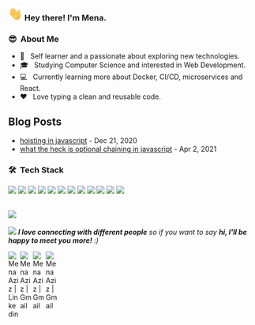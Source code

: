 <!--<img src="https://raw.githubusercontent.com/AVS1508/AVS1508/master/assets/Aditya%20Vikram%20Singh%20Banner.png"> -->

<!-- <h2> Hey there! I'm Mina.</h2> -->
### <img src="https://github.com/SatYu26/SatYu26/blob/master/Assets/Hi.gif" width="29px"> Hey there! I'm Mena.&nbsp;

<h3> 😎 &nbsp;About Me </h3>

- 🧑 &nbsp; Self learner and a passionate about exploring new technologies.
- 🎓 &nbsp; Studying Computer Science and interested in Web Development.
- 💻 &nbsp; Currently learning more about Docker, CI/CD, microservices and React.
- ❤️ &nbsp; Love typing a clean and reusable code.


## Blog Posts
<!-- blog start -->
* [hoisting in javascript](https://dev.to/menaaziz27/hoisting-in-javascript-variables-5f4m) - Dec 21, 2020 
* [what the heck is optional chaining in javascript](https://dev.to/menaaziz27/what-the-heck-is-optional-chaining-in-javascript-3210) - Apr 2, 2021

<h3> 🛠 &nbsp;Tech Stack</h3>
  <p>
  <img src="https://img.shields.io/badge/Node.js-339933?style=for-the-badge&logo=nodedotjs&logoColor=white" style="display:inline-block" />
  <img src="https://img.shields.io/badge/MongoDB-4EA94B?style=for-the-badge&logo=mongodb&logoColor=white" style="display:inline-block" />
  
  <img src="https://img.shields.io/badge/Express.js-000000?style=for-the-badge&logo=express&logoColor=white" />
  <img src="https://img.shields.io/badge/React-20232A?style=for-the-badge&logo=react&logoColor=61DAFB" />
  <img src="https://img.shields.io/badge/Redux-593D88?style=for-the-badge&logo=redux&logoColor=white" />
  <img src="https://img.shields.io/badge/TypeScript-007ACC?style=for-the-badge&logo=typescript&logoColor=white" />
  <img src="https://img.shields.io/badge/nestjs-E0234E?style=for-the-badge&logo=nestjs&logoColor=white" />
  <img src="https://img.shields.io/badge/PostgreSQL-316192?style=for-the-badge&logo=postgresql&logoColor=white" />
  <img src="https://img.shields.io/badge/Jest-C21325?style=for-the-badge&logo=jest&logoColor=white" />
  <img src="https://img.shields.io/badge/Python-FFD43B?style=for-the-badge&logo=python&logoColor=blue" />
  <img src="https://img.shields.io/badge/Django-092E20?style=for-the-badge&logo=django&logoColor=green" />
  <img src="	https://img.shields.io/badge/Visual_Studio_Code-0078D4?style=for-the-badge&logo=visual%20studio%20code&logoColor=white" />
  </p>
<br/>

<!-- <h4 align="center">Visitor's count :eyes:</h4>

<p align="center"><img src="https://profile-counter.glitch.me/{menaaziz27}/count.svg" alt="menaaziz27 :: Visitor's Count" /></p> -->

<a href="https://github.com/menaaziz27">
  <img height="180em" src="https://github-readme-stats.vercel.app/api?username=menaaziz27&theme=buefy&show_icons=true" />
<!--   <img height="180em" src="https://github-readme-stats.vercel.app/api/top-langs/?username=menaaziz27&theme=buefy&layout=compact" /> -->
</a>

<br/>

<img src="https://media.giphy.com/media/LnQjpWaON8nhr21vNW/giphy.gif" width="60"> <em><b>I love connecting with different people</b> so if you want to say <b>hi, I'll be happy to meet you more!</b> :)</em>

 <!-- ## 📫 How to reach me:  -->
<!--[<img src='https://cdn.jsdelivr.net/npm/simple-icons@3.0.1/icons/linkedin.svg' alt='linkedin' height='30'>](https://www.linkedin.com/in/mena-aziz-588136161/) [<img src='https://cdn.jsdelivr.net/npm/simple-icons@3.0.1/icons/twitter.svg' alt='twitter' height='30'>](https://twitter.com/mena_aziz99) [<img src='https://cdn.jsdelivr.net/npm/simple-icons@3.0.1/icons/github.svg' alt='github' height='30'>](https://github.com/menaaziz27) [<img src='https://cdn.jsdelivr.net/npm/simple-icons@3.0.1/icons/facebook.svg' alt='facebook' height='30'>](https://www.facebook.com/3azooz.ellazooz) -->

<a href="https://www.linkedin.com/in/mena-aziz-588136161/" target="_blank">
    <img align="left" alt="Mena Aziz | Linkedin" width="24px" src="https://github.com/TheDudeThatCode/TheDudeThatCode/blob/master/Assets/Linkedin.svg" />
  </a>
  <a href="mailto:menaaziz27@gmail.com" target="_blank">
    <img align="left" alt="Mena Aziz | Gmail" width="26px" src="https://github.com/TheDudeThatCode/TheDudeThatCode/blob/master/Assets/Gmail.svg" />
  </a>
   <a href="https://twitter.com/mena_aziz99" target="_blank">
    <img align="left" alt="Mena Aziz | Gmail" width="26px" src="https://github.com/TheDudeThatCode/TheDudeThatCode/blob/master/Assets/Twitter.svg" />
  </a>
   <a href="https://www.instagram.com/menaaziz27/" target="_blank" >
    <img align="left" alt="Mena Aziz | Gmail" width="26px" src="https://github.com/TheDudeThatCode/TheDudeThatCode/blob/master/Assets/Instagram.svg" />
  </a>

